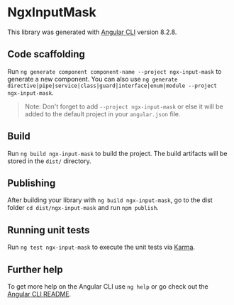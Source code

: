 # NgxInputMask

This library was generated with [Angular CLI](https://github.com/angular/angular-cli) version 8.2.8.

## Code scaffolding

Run `ng generate component component-name --project ngx-input-mask` to generate a new component. You can also use `ng generate directive|pipe|service|class|guard|interface|enum|module --project ngx-input-mask`.
> Note: Don't forget to add `--project ngx-input-mask` or else it will be added to the default project in your `angular.json` file. 

## Build

Run `ng build ngx-input-mask` to build the project. The build artifacts will be stored in the `dist/` directory.

## Publishing

After building your library with `ng build ngx-input-mask`, go to the dist folder `cd dist/ngx-input-mask` and run `npm publish`.

## Running unit tests

Run `ng test ngx-input-mask` to execute the unit tests via [Karma](https://karma-runner.github.io).

## Further help

To get more help on the Angular CLI use `ng help` or go check out the [Angular CLI README](https://github.com/angular/angular-cli/blob/master/README.md).
